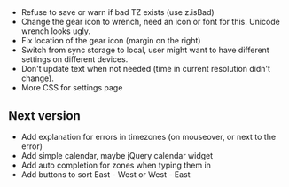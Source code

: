 ##
* Refuse to save or warn if bad TZ exists (use z.isBad)
* Change the gear icon to wrench, need an icon or font for this. Unicode wrench looks ugly.
* Fix location of the gear icon (margin on the right)
* Switch from sync storage to local, user might want to have different settings on different devices.
* Don't update text when not needed (time in current resolution didn't change).
* More CSS for settings page

## Next version
* Add explanation for errors in timezones (on mouseover, or next to the error)
* Add simple calendar, maybe jQuery calendar widget
* Add auto completion for zones when typing them in
* Add buttons to sort East - West or West - East
